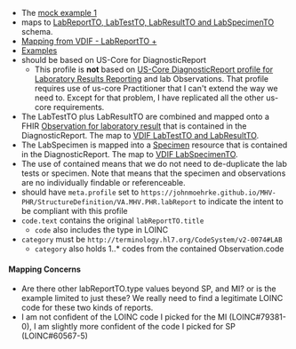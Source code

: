 
- The [mock example 1](https://github.com/JohnMoehrke/MHV-PHR/blob/main/mocks/labs.xml)
- maps to [LabReportTO, LabTestTO, LabResultTO and LabSpecimenTO](https://github.com/department-of-veterans-affairs/mhv-np-via-wsclient/blob/development/src/main/resources/VIA_v4.0.7_uat.wsdl) schema.
- [Mapping from VDIF - LabReportTO +](StructureDefinition-VA.MHV.PHR.labReport-mappings.html#mappings-for-vdif-to-mhv-phr-labreportto)
- [Examples](StructureDefinition-VA.MHV.PHR.labReport-examples.html)
- should be based on US-Core for DiagnosticReport
  - This profile is **not** based on [US-Core DiagnosticReport profile for Laboratory Results Reporting](https://hl7.org/fhir/us/core/StructureDefinition-us-core-diagnosticreport-lab.html) and lab Observations. That profile requires use of us-core Practitioner that I can't extend the way we need to. Except for that problem, I have replicated all the other us-core requirements.
- The LabTestTO plus LabResultTO are combined and mapped onto a FHIR [Observation for laboratory result](StructureDefinition-VA.MHV.PHR.labTest.html) that is contained in the DiagnosticReport. The map to [VDIF LabTestTO and LabResultTO](StructureDefinition-VA.MHV.PHR.labTest-mappings.html#mappings-for-vdif-to-mhv-phr-labtestto).
- The LabSpecimen is mapped into a [Specimen](StructureDefinition-VA.MHV.PHR.LabSpecimen.html) resource that is contained in the DiagnosticReport. The map to [VDIF LabSpecimenTO](StructureDefinition-VA.MHV.PHR.LabSpecimen-mappings.html#mappings-for-vdif-to-mhv-phr-labspecimen).
- The use of contained means that we do not need to de-duplicate the lab tests or specimen. Note that means that the specimen and observations are no individually findable or referenceable.
- should have `meta.profile` set to `https://johnmoehrke.github.io/MHV-PHR/StructureDefinition/VA.MHV.PHR.labReport` to indicate the intent to be compliant with this profile
- `code.text` contains the original `labReportTO.title`
  - `code` also includes the type in LOINC
- `category` must be `http://terminology.hl7.org/CodeSystem/v2-0074#LAB`
  - `category` also holds 1..* codes from the contained Observation.code

#### Mapping Concerns

- Are there other labReportTO.type values beyond SP, and MI? or is the example limited to just these? We really need to find a legitimate LOINC code for these two kinds of reports.
- I am not confident of the LOINC code I picked for the MI (LOINC#79381-0), I am slightly more confident of the code I picked for SP (LOINC#60567-5)
